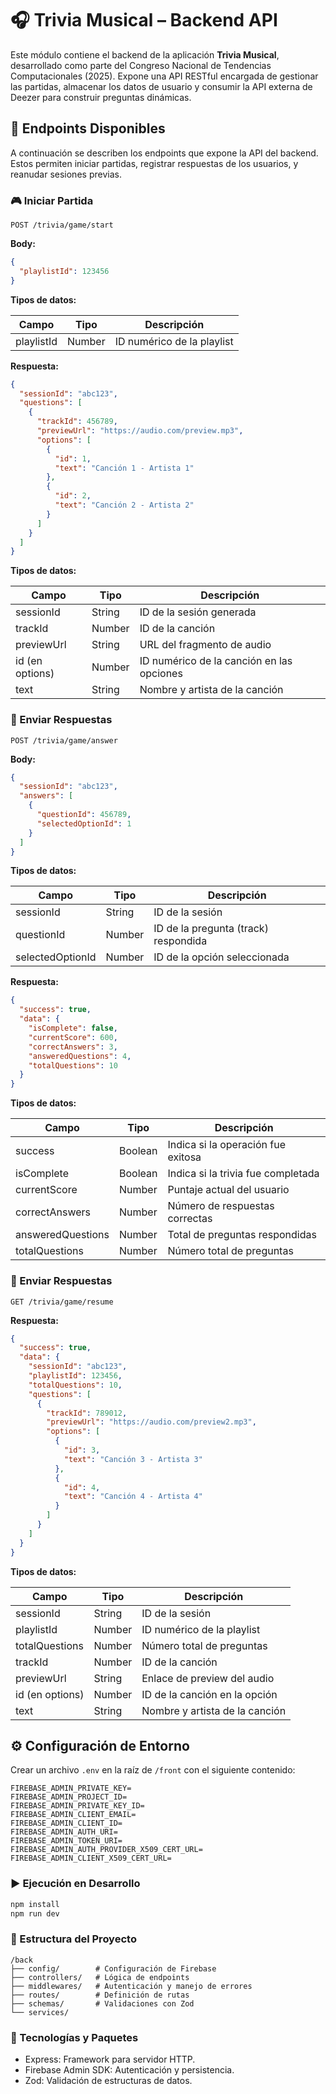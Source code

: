 # 🎧 Trivia Musical – Backend API

Este módulo contiene el backend de la aplicación **Trivia Musical**, desarrollado como parte del Congreso Nacional de Tendencias Computacionales (2025). Expone una API RESTful encargada de gestionar las partidas, almacenar los datos de usuario y consumir la API externa de Deezer para construir preguntas dinámicas.

## 🔌 Endpoints Disponibles

A continuación se describen los endpoints que expone la API del backend. Estos permiten iniciar partidas, registrar respuestas de los usuarios, y reanudar sesiones previas.

### 🎮 Iniciar Partida

`POST /trivia/game/start`

**Body:**

```json
{
  "playlistId": 123456
}
```

**Tipos de datos:**

| Campo      | Tipo   | Descripción                |
| ---------- | ------ | -------------------------- |
| playlistId | Number | ID numérico de la playlist |

**Respuesta:**

```json
{
  "sessionId": "abc123",
  "questions": [
    {
      "trackId": 456789,
      "previewUrl": "https://audio.com/preview.mp3",
      "options": [
        {
          "id": 1,
          "text": "Canción 1 - Artista 1"
        },
        {
          "id": 2,
          "text": "Canción 2 - Artista 2"
        }
      ]
    }
  ]
}
```

**Tipos de datos:**

| Campo           | Tipo   | Descripción                               |
| --------------- | ------ | ----------------------------------------- |
| sessionId       | String | ID de la sesión generada                  |
| trackId         | Number | ID de la canción                          |
| previewUrl      | String | URL del fragmento de audio                |
| id (en options) | Number | ID numérico de la canción en las opciones |
| text            | String | Nombre y artista de la canción            |

### 📩 Enviar Respuestas

`POST /trivia/game/answer`

**Body:**

```json
{
  "sessionId": "abc123",
  "answers": [
    {
      "questionId": 456789,
      "selectedOptionId": 1
    }
  ]
}
```

**Tipos de datos:**

| Campo            | Tipo   | Descripción                          |
| ---------------- | ------ | ------------------------------------ |
| sessionId        | String | ID de la sesión                      |
| questionId       | Number | ID de la pregunta (track) respondida |
| selectedOptionId | Number | ID de la opción seleccionada         |

**Respuesta:**

```json
{
  "success": true,
  "data": {
    "isComplete": false,
    "currentScore": 600,
    "correctAnswers": 3,
    "answeredQuestions": 4,
    "totalQuestions": 10
  }
}
```

**Tipos de datos:**

| Campo             | Tipo    | Descripción                        |
| ----------------- | ------- | ---------------------------------- |
| success           | Boolean | Indica si la operación fue exitosa |
| isComplete        | Boolean | Indica si la trivia fue completada |
| currentScore      | Number  | Puntaje actual del usuario         |
| correctAnswers    | Number  | Número de respuestas correctas     |
| answeredQuestions | Number  | Total de preguntas respondidas     |
| totalQuestions    | Number  | Número total de preguntas          |

### 📩 Enviar Respuestas

`GET /trivia/game/resume`

**Respuesta:**

```json
{
  "success": true,
  "data": {
    "sessionId": "abc123",
    "playlistId": 123456,
    "totalQuestions": 10,
    "questions": [
      {
        "trackId": 789012,
        "previewUrl": "https://audio.com/preview2.mp3",
        "options": [
          {
            "id": 3,
            "text": "Canción 3 - Artista 3"
          },
          {
            "id": 4,
            "text": "Canción 4 - Artista 4"
          }
        ]
      }
    ]
  }
}
```

**Tipos de datos:**

| Campo           | Tipo   | Descripción                    |
| --------------- | ------ | ------------------------------ |
| sessionId       | String | ID de la sesión                |
| playlistId      | Number | ID numérico de la playlist     |
| totalQuestions  | Number | Número total de preguntas      |
| trackId         | Number | ID de la canción               |
| previewUrl      | String | Enlace de preview del audio    |
| id (en options) | Number | ID de la canción en la opción  |
| text            | String | Nombre y artista de la canción |

## ⚙️ Configuración de Entorno

Crear un archivo `.env` en la raíz de `/front` con el siguiente contenido:

```env
FIREBASE_ADMIN_PRIVATE_KEY=
FIREBASE_ADMIN_PROJECT_ID=
FIREBASE_ADMIN_PRIVATE_KEY_ID=
FIREBASE_ADMIN_CLIENT_EMAIL=
FIREBASE_ADMIN_CLIENT_ID=
FIREBASE_ADMIN_AUTH_URI=
FIREBASE_ADMIN_TOKEN_URI=
FIREBASE_ADMIN_AUTH_PROVIDER_X509_CERT_URL=
FIREBASE_ADMIN_CLIENT_X509_CERT_URL=
```

### ▶️ Ejecución en Desarrollo

```bash
npm install
npm run dev

```

### 📁 Estructura del Proyecto

```text
/back
├── config/        # Configuración de Firebase
├── controllers/   # Lógica de endpoints
├── middlewares/   # Autenticación y manejo de errores
├── routes/        # Definición de rutas
├── schemas/       # Validaciones con Zod
└── services/
```

### 🧰 Tecnologías y Paquetes

- Express: Framework para servidor HTTP.
- Firebase Admin SDK: Autenticación y persistencia.
- Zod: Validación de estructuras de datos.
